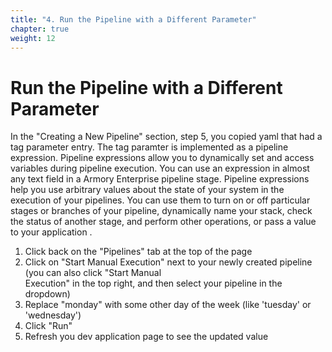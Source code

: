 ```yaml
---
title: "4. Run the Pipeline with a Different Parameter"
chapter: true
weight: 12
---
```


# Run the Pipeline with a Different Parameter

In the "Creating a New Pipeline" section, step 5, you copied yaml that had a tag parameter entry. The tag paramter is implemented as a pipeline expression. Pipeline expressions allow you to dynamically set and access variables during pipeline execution. You can use an expression in almost any text field in a Armory Enterprise pipeline stage. Pipeline expressions help you use arbitrary values about the state of your system in the execution of your pipelines. You can use them to turn on or off particular stages or branches of your pipeline, dynamically name your stack, check the status of another stage, and perform other operations, or pass a value to your application .

1. Click back on the "Pipelines" tab at the top of the page
1. Click on "Start Manual Execution" next to your newly created pipeline (you can also click "Start Manual  
Execution" in the top right, and then select your pipeline in the dropdown)
1. Replace "monday" with some other day of the week (like 'tuesday' or 'wednesday')
1. Click "Run"
1. Refresh you dev application page to see the updated value
